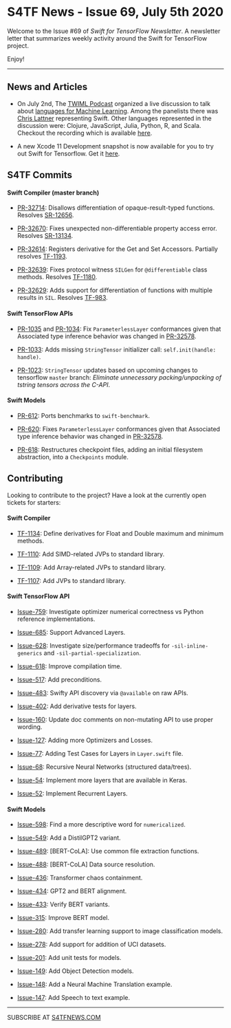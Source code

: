 
S4TF News - Issue 69, July 5th 2020
===================

Welcome to the Issue #69 of *Swift for TensorFlow Newsletter*. A newsletter letter that summarizes weekly activity around the Swift for TensorFlow project.

Enjoy!

---

## News and Articles

* On July 2nd, The [TWIML Podcast](https://twimlai.com/) organized a live discussion to talk about [languages for Machine Learning](https://twimlai.com/the-great-ml-language-un-debate/). Among the panelists there was [Chris Lattner](https://twitter.com/clattner_llvm) representing Swift. Other languages represented in the discussion were: Clojure, JavaScript, Julia, Python, R, and Scala. Checkout the recording which is available [here](https://twimlai.com/the-great-ml-language-un-debate/).

* A new Xcode 11 Development snapshot is now available for you to try out Swift for Tensorflow. Get it [here](https://storage.googleapis.com/swift-tensorflow-artifacts/macos-toolchains/swift-tensorflow-DEVELOPMENT-2020-07-02-a-osx.pkg).

## S4TF Commits

#### Swift Compiler (master branch)

* [PR-32714](https://github.com/apple/swift/pull/32714): Disallows differentiation of opaque-result-typed functions. Resolves [SR-12656](https://bugs.swift.org/browse/SR-12656).

* [PR-32670](https://github.com/apple/swift/pull/32670): Fixes unexpected non-differentiable property access error. Resolves [SR-13134](https://bugs.swift.org/browse/SR-13134).

* [PR-32614](https://github.com/apple/swift/pull/32614): Registers derivative for the Get and Set Accessors. Partially resolves [TF-1193](https://bugs.swift.org/browse/TF-1193).

* [PR-32639](https://github.com/apple/swift/pull/32639): Fixes protocol witness `SILGen` for `@differentiable` class methods. Resolves [TF-1180](https://bugs.swift.org/browse/TF-1180).

* [PR-32629](https://github.com/apple/swift/pull/32629): Adds support for differentiation of functions with multiple results in `SIL`. Resolves [TF-983](https://bugs.swift.org/browse/TF-983).


#### Swift TensorFlow APIs

* [PR-1035](https://github.com/tensorflow/swift-apis/pull/1035) and [PR-1034](https://github.com/tensorflow/swift-apis/pull/1034): Fix `ParameterlessLayer` conformances given that Associated type inference behavior was changed in [PR-32578](https://github.com/apple/swift/pull/32578).

* [PR-1033](https://github.com/tensorflow/swift-apis/pull/1033): Adds missing `StringTensor` initializer call: `self.init(handle: handle)`.

* [PR-1023](https://github.com/tensorflow/swift-apis/pull/1023): `StringTensor` updates based on upcoming changes to tensorflow `master` branch: *Eliminate unnecessary packing/unpacking of tstring tensors across the C-API*.

#### Swift Models

* [PR-612](https://github.com/tensorflow/swift-models/pull/612): Ports benchmarks to `swift-benchmark`.

* [PR-620](https://github.com/tensorflow/swift-models/pull/620): Fixes `ParameterlessLayer` conformances given that Associated type inference behavior was changed in [PR-32578](https://github.com/apple/swift/pull/32578).

* [PR-618](https://github.com/tensorflow/swift-models/pull/618): Restructures checkpoint files, adding an initial filesystem abstraction, into a `Checkpoints` module.

## Contributing

Looking to contribute to the project? Have a look at the currently open tickets for starters:

#### Swift Compiler

* [TF-1134](https://bugs.swift.org/browse/TF-1134): Define derivatives for Float and Double maximum and minimum methods.

* [TF-1110](https://bugs.swift.org/browse/TF-1110): Add SIMD-related JVPs to standard library.

* [TF-1109](https://bugs.swift.org/browse/TF-1109): Add Array-related JVPs to standard library.

* [TF-1107](https://bugs.swift.org/browse/TF-1107): Add JVPs to standard library.

#### Swift TensorFlow API

* [Issue-759](https://github.com/tensorflow/swift-apis/issues/759): Investigate optimizer numerical correctness vs Python reference implementations.

* [Issue-685](https://github.com/tensorflow/swift-apis/issues/685): Support Advanced Layers.

* [Issue-628](https://github.com/tensorflow/swift-apis/issues/628): Investigate size/performance tradeoffs for `-sil-inline-generics` and `-sil-partial-specialization`.

* [Issue-618](https://github.com/tensorflow/swift-apis/issues/618): Improve compilation time.

* [Issue-517](https://github.com/tensorflow/swift-apis/issues/517): Add preconditions. 

* [Issue-483](https://github.com/tensorflow/swift-apis/issues/483): Swifty API discovery via `@available` on raw APIs.

* [Issue-402](https://github.com/tensorflow/swift-apis/issues/402): Add derivative tests for layers.

* [Issue-160](https://github.com/tensorflow/swift-apis/issues/160): Update doc comments on non-mutating API to use proper wording.

* [Issue-127](https://github.com/tensorflow/swift-apis/issues/127): Adding more Optimizers and Losses.

* [Issue-77](https://github.com/tensorflow/swift-apis/issues/77):  Adding Test Cases for Layers in `Layer.swift` file.

* [Issue-68](https://github.com/tensorflow/swift-apis/issues/68): Recursive Neural Networks (structured data/trees).

* [Issue-54](https://github.com/tensorflow/swift-apis/issues/54): Implement more layers that are available in Keras.

* [Issue-52](https://github.com/tensorflow/swift-apis/issues/52): Implement Recurrent Layers.

#### Swift Models

* [Issue-598](https://github.com/tensorflow/swift-models/issues/598): Find a more descriptive word for `numericalized`.

* [Issue-549](https://github.com/tensorflow/swift-models/issues/549): Add a DistilGPT2 variant.

* [Issue-489](https://github.com/tensorflow/swift-models/issues/489): [BERT-CoLA]: Use common file extraction functions.

* [Issue-488](https://github.com/tensorflow/swift-models/issues/488): [BERT-CoLA] Data source resolution.

* [Issue-436](https://github.com/tensorflow/swift-models/issues/436): Transformer chaos containment.

* [Issue-434](https://github.com/tensorflow/swift-models/issues/434): GPT2 and BERT alignment.

* [Issue-433](https://github.com/tensorflow/swift-models/issues/433): Verify BERT variants.

* [Issue-315](https://github.com/tensorflow/swift-models/issues/315): Improve BERT model.

* [Issue-280](https://github.com/tensorflow/swift-models/issues/280): Add transfer learning support to image classification models.

* [Issue-278](https://github.com/tensorflow/swift-models/issues/278): Add support for addition of UCI datasets.

* [Issue-201](https://github.com/tensorflow/swift-models/issues/201): Add unit tests for models.

* [Issue-149](https://github.com/tensorflow/swift-models/issues/149): Add Object Detection models.

* [Issue-148](https://github.com/tensorflow/swift-models/issues/148): Add a Neural Machine Translation example. 

* [Issue-147](https://github.com/tensorflow/swift-models/issues/147): Add Speech to text example.

---

SUBSCRIBE AT [S4TFNEWS.COM](https://www.s4tfnews.com/)
